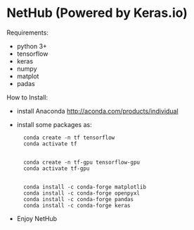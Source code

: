 # NetHub (Powered by Keras.io)

Requirements:

* python 3+
* tensorflow
* keras
* numpy
* matplot
* padas
	
	
	
How to Install:
    
* install Anaconda
	http://aconda.com/products/individual
	
* install some packages as:
    
        conda create -n tf tensorflow 
        conda activate tf 


        conda create -n tf-gpu tensorflow-gpu
        conda activate tf-gpu


        conda install -c conda-forge matplotlib
        conda install -c conda-forge openpyxl
        conda install -c conda-forge pandas
        conda install -c conda-forge keras

    
* Enjoy NetHub
